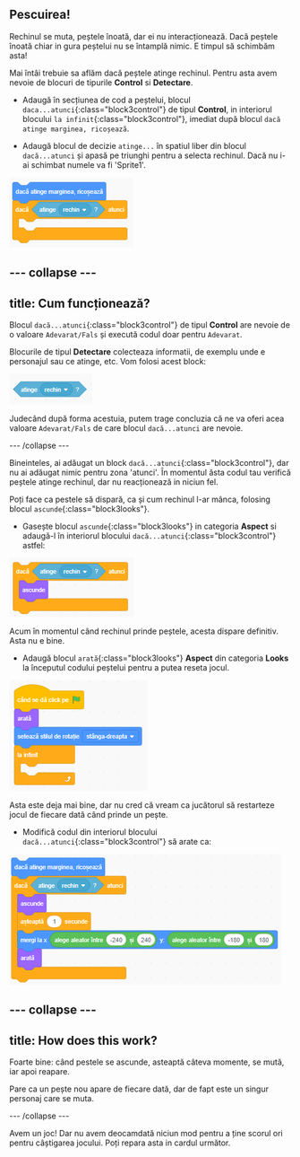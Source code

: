 ## Pescuirea!

Rechinul se muta, peștele înoată, dar ei nu interacționează. Dacă peștele înoată chiar in gura peștelui nu se întamplă nimic. E timpul să schimbăm asta!

Mai întâi trebuie sa aflăm dacă peștele atinge rechinul. Pentru asta avem nevoie de blocuri de tipurile **Control** si **Detectare**.

+ Adaugă în secțiunea de cod a peștelui, blocul `daca...atunci`{:class="block3control"} de tipul **Control**, in interiorul blocului `la infinit`{:class="block3control"}, imediat după blocul `dacă atinge marginea, ricoșează`.

+ Adaugă blocul de decizie `atinge...` în spatiul liber din blocul `dacă...atunci` și apasă pe triunghi pentru a selecta rechinul. Dacă nu i-ai schimbat numele va fi 'Sprite1'.

![blocks_1546569185_4512188](images/blocks_1546569185_4512188.png)

--- collapse ---
---
title: Cum funcționează?
---

Blocul `dacă...atunci`{:class="block3control"} de tipul **Control** are nevoie de o valoare `Adevarat/Fals` și execută codul doar pentru `Adevarat`. 

Blocurile de tipul **Detectare** colecteaza informatii, de exemplu unde e personajul sau ce atinge, etc. Vom folosi acest block:

![blocks_1546569186_5458062](images/blocks_1546569186_5458062.png)

Judecând după forma acestuia, putem trage concluzia că ne va oferi acea valoare `Adevarat/Fals` de care blocul `dacă...atunci` are nevoie.

--- /collapse ---

Bineinteles, ai adăugat un block `dacă...atunci`{:class="block3control"}, dar nu ai adăugat nimic pentru zona 'atunci'. În momentul ăsta codul tau verifică peștele atinge rechinul, dar nu reacționează in niciun fel.

Poți face ca pestele să dispară, ca și cum rechinul l-ar mânca, folosing blocul `ascunde`{:class="block3looks"}. 

+ Gasește blocul `ascunde`{:class="block3looks"} in categoria **Aspect** si adaugă-l în interiorul blocului `dacă...atunci`{:class="block3control"} astfel: 

![blocks_1546569187_615252](images/blocks_1546569187_615252.png)

Acum în momentul când rechinul prinde peștele, acesta dispare definitiv. Asta nu e bine.

+ Adaugă blocul `arată`{:class="block3looks"} **Aspect** din categoria **Looks** la începutul codului peștelui pentru a putea reseta jocul.

![blocks_1546569188_695355](images/blocks_1546569188_695355.png)

Asta este deja mai bine, dar nu cred că vream ca jucătorul să restarteze jocul de fiecare dată când prinde un pește.

+ Modifică codul din interiorul blocului `dacă...atunci`{:class="block3control"} să arate ca:

![blocks_1546569189_772684](images/blocks_1546569189_772684.png)

--- collapse ---
---
title: How does this work?
---

Foarte bine: când pestele se ascunde, asteaptă câteva momente, se mută, iar apoi reapare. 

Pare ca un pește nou apare de fiecare dată, dar de fapt este un singur personaj care se muta.

--- /collapse ---

Avem un joc! Dar nu avem deocamdată niciun mod pentru a ține scorul ori pentru câștigarea jocului. Poți repara asta in cardul următor.
